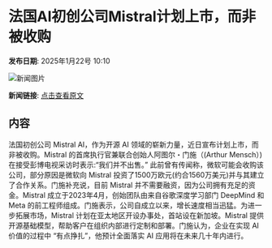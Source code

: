 # 法国AI初创公司Mistral计划上市，而非被收购

**发布日期**: 2025年1月22号 10:10

![新闻图片](https://upload.chinaz.com/2025/0122/6387313742223303417674250.png)

**新闻链接**: [点击查看原文](https://www.aibase.com/zh/news/14917)

## 内容

法国初创公司 Mistral AI，作为开源 AI 领域的崭新力量，近日宣布计划上市，而非被收购。Mistral 的首席执行官兼联合创始人阿图尔・门施（(Arthur Mensch）)在接受彭博电视采访时表示:“我们并不出售。” 此前曾有传闻称，微软可能会收购该公司，部分原因是微软向 Mistral 投资了1500万欧元(约合1560万美元)并与其建立了合作关系。门施补充说，目前 Mistral 并不需要融资，因为公司拥有充足的资金。Mistral 成立于2023年4月，创始团队由来自谷歌深度学习部门 DeepMind 和 Meta 的前工程师组成。门施表示，公司自成立以来，增长速度相当迅猛。为进一步拓展市场，Mistral 计划在亚太地区开设办事处，首站设在新加坡。Mistral 提供开源基础模型，帮助客户在组织内部进行定制和部署。门施认为，企业在实现 AI 价值的过程中 “有点挣扎”，他预计全面落实 AI 应用将在未来几十年内进行。
